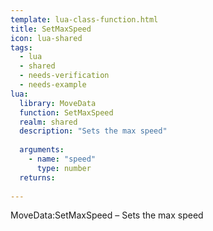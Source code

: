 ```yaml
---
template: lua-class-function.html
title: SetMaxSpeed
icon: lua-shared
tags:
  - lua
  - shared
  - needs-verification
  - needs-example
lua:
  library: MoveData
  function: SetMaxSpeed
  realm: shared
  description: "Sets the max speed"
  
  arguments:
    - name: "speed"
      type: number
  returns:
    
---
```


<div class="lua__search__keywords">
MoveData:SetMaxSpeed &#x2013; Sets the max speed
</div>
